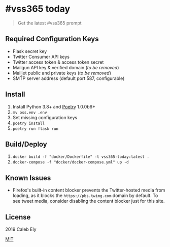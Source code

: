   # #vss365 today

> Get the latest #vss365 prompt


## Required Configuration Keys

* Flask secret key
* Twitter Consumer API keys
* Twitter access token & access token secret
* Mailgun API key & verified domain (_to be removed_)
* Mailjet public and private keys (_to be removed_)
* SMTP server address (default port 587, configurable)

## Install

1. Install Python 3.8+ and [Poetry](https://poetry.eustace.io/) 1.0.0b6+
1. `mv oss.env .env`
1. Set missing configuration keys
1. `poetry install`
1. `poetry run flask run`

## Build/Deploy

1. `docker build -f "docker/Dockerfile" -t vss365-today:latest .`
1. `docker-compose -f "docker/docker-compose.yml" up -d`

## Known Issues

- Firefox's built-in content blocker prevents the Twitter-hosted media from loading,
as it blocks the `https://pbs.twimg.com` domain by default.
To see tweet media, consider disabling the content blocker just for this site.

## License

2019 Caleb Ely

[MIT](LICENSE)
